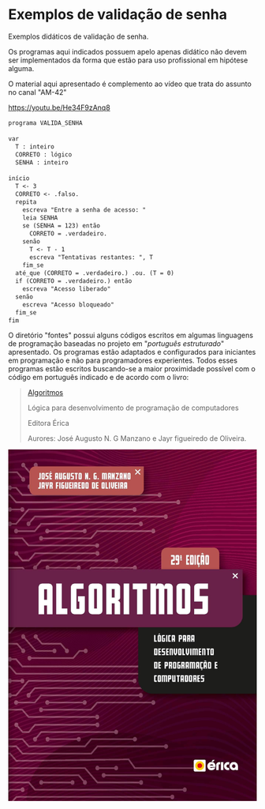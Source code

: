 # Exemplos de validação de senha
Exemplos didáticos de validação de senha.

Os programas aqui indicados possuem apelo apenas didático não devem ser implementados da forma que estão para uso profissional em hipótese alguma.

O material aqui apresentado é complemento ao vídeo que trata do assunto no canal "AM-42"

https://youtu.be/He34F9zAnq8

```
programa VALIDA_SENHA

var
  T : inteiro
  CORRETO : lógico
  SENHA : inteiro

início
  T <- 3
  CORRETO <- .falso.
  repita
    escreva "Entre a senha de acesso: "
    leia SENHA
    se (SENHA = 123) então
      CORRETO = .verdadeiro.
    senão
      T <- T - 1
      escreva "Tentativas restantes: ", T
    fim_se
  até_que (CORRETO = .verdadeiro.) .ou. (T = 0)
  if (CORRETO = .verdadeiro.) então
    escreva "Acesso liberado"
  senão
    escreva "Acesso bloqueado"
  fim_se
fim
```

O diretório "fontes" possui alguns códigos escritos em algumas linguagens de programação baseadas no projeto em "*português estruturado*" apresentado. Os programas estão adaptados e configurados para iniciantes em programação e não para programadores experientes. Todos esses programas estão escritos buscando-se a maior proximidade possível com o código em português indicado e de acordo com o livro:

> [Algoritmos](https://www.editoraerica.com.br/algoritmos-logica-para-desenvolvimento-de-programacao-de-computadores/p)
> 
> Lógica para desenvolvimento de programação de computadores
> 
> Editora Érica
> 
> Aurores: José Augusto N. G Manzano e Jayr figueiredo de Oliveira.

![Capa livro](https://github.com/J-AugustoManzano/senha/blob/main/capa.jpg)
